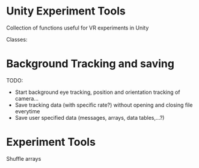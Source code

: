 # Unity Experiment Tools

Collection of functions useful for VR experiments in Unity

Classes:
# Background Tracking and saving
TODO:
- Start background eye tracking, position and orientation tracking of camera...
- Save tracking data (with specific rate?) without opening and closing file everytime
- Save user specified data (messages, arrays, data tables,...?)

# Experiment Tools
Shuffle arrays
